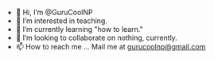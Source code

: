 - 👋 Hi, I’m @GuruCoolNP
- 👀 I’m interested in teaching.
- 🌱 I’m currently learning "how to learn."
- 💞️ I’m looking to collaborate on nothing, currently.
- 📫 How to reach me ... Mail me at gurucoolnp@gmail.com

<!---
GuruCoolNP/GuruCoolNP is a ✨ special ✨ repository because its `README.md` (this file) appears on your GitHub profile.
You can click the Preview link to take a look at your changes.
--->
